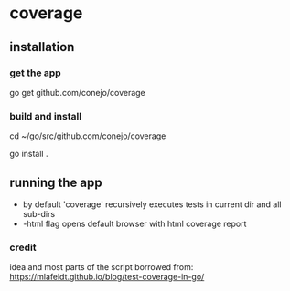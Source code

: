 # coverage

## installation

### get the app
go get github.com/conejo/coverage

### build and install
cd ~/go/src/github.com/conejo/coverage

go install .

## running the app
- by default 'coverage' recursively executes tests in current dir and all sub-dirs
- -html flag opens default browser with html coverage report

### credit
idea and most parts of the script borrowed from: https://mlafeldt.github.io/blog/test-coverage-in-go/

